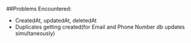 ##Problems Encountered:

- CreatedAt, updatedAt, deletedAt
- Duplicates getting created(for Email and Phone Number db updates simultaneously)
